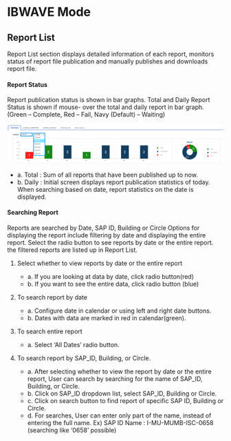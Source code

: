 # IBWAVE Mode

## Report List

Report List section displays detailed information of each report, monitors status of report file publication and manually publishes and downloads report file.

#### Report Status

Report publication status is shown in bar graphs. 
Total and Daily Report Status is shown if mouse- over the total and daily report in bar graph. (Green – Complete, Red – Fail, Navy (Default) – Waiting)

<p align="center">
  <img src="https://github.com/Innowireless-SE/5G_Vuze_Inbuilding_User_Manual/blob/master/docs/images/ProgressView/2-1-2.png?raw=true">
</p>


- a.	Total : Sum of all reports that have been published up to now.
- b.	Daily : Initial screen displays report publication statistics of today. When searching based on date, report statistics on the date is displayed.


#### Searching Report

Reports are searched by Date, SAP ID, Building or Circle 
Options for displaying the report include filtering by date and displaying the entire report. Select the radio button to see reports by date or the entire report. the filtered reports are listed up in Report List.

1. Select whether to view reports by date or the entire report
    - a.	If you are looking at data by date, click radio button(red)
    - b.	If you want to see the entire data, click radio button (blue)


  
2. To search report by date
    - a.	Configure date in calendar or using left and right date buttons. 
    - b.	Dates with data are marked in red in calendar(green).

3. To search entire report 
     - a.	Select ‘All Dates’ radio button.
  
4. To search report by SAP_ID, Building, or Circle.
    - a.	After selecting whether to view the report by date or the entire report,
      User can search by searching for the name of SAP_ID, Building, or Circle.
    - b.	Click on SAP_ID dropdown list, select SAP_ID, Building or Circle.
    - c.	Click on search button to find report of specific SAP ID, Building or Circle.
    - d.	For searches, User can enter only part of the name, instead of entering the full name.
      Ex) SAP ID Name : I-MU-MUMB-ISC-0658 (searching like ‘0658’ possible)
